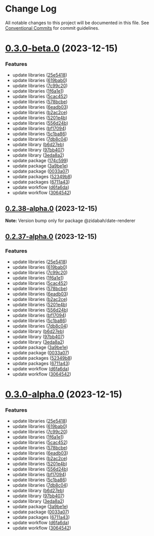 # Change Log

All notable changes to this project will be documented in this file.
See [Conventional Commits](https://conventionalcommits.org) for commit guidelines.

# [0.3.0-beta.0](https://github.com/zidabah/lerna-v2/compare/@zidabah/date-renderer@0.2.0-beta.6...@zidabah/date-renderer@0.3.0-beta.0) (2023-12-15)


### Features

* update libraries ([25e5418](https://github.com/zidabah/lerna-v2/commit/25e5418c72a2fba647c87abf2a359e1a2678a448))
* update libraries ([619bab0](https://github.com/zidabah/lerna-v2/commit/619bab0f06ca6e2621be0d51b3b69479bda6cd9d))
* update libraries ([7c99c20](https://github.com/zidabah/lerna-v2/commit/7c99c2056c70042555357c622cf826344d01f566))
* update libraries ([1f6a1e1](https://github.com/zidabah/lerna-v2/commit/1f6a1e11c7d07f037c6ee10b7abb3c07dc2a2cba))
* update libraries ([5cac452](https://github.com/zidabah/lerna-v2/commit/5cac452c6b8724d6fd2a2b24fe17a028da497047))
* update libraries ([578bcbe](https://github.com/zidabah/lerna-v2/commit/578bcbe93de6cbe7cb55f8bfc48803932be810b7))
* update libraries ([6eadb03](https://github.com/zidabah/lerna-v2/commit/6eadb036ca2c02da62703ba285452af7d31c3e54))
* update libraries ([b2ac2ce](https://github.com/zidabah/lerna-v2/commit/b2ac2ce0d5c4089de4800cac778b48bfe961fd3a))
* update libraries ([5201e4b](https://github.com/zidabah/lerna-v2/commit/5201e4b7744c31a1766ae3d98632b4e89d518028))
* update libraries ([556d24b](https://github.com/zidabah/lerna-v2/commit/556d24b9438fae2d6be5b0c189d9df3057a5190b))
* update libraries ([bf17094](https://github.com/zidabah/lerna-v2/commit/bf17094feb01e9f52a1dc760a0e610a46a44c3f9))
* update libraries ([5c1ba86](https://github.com/zidabah/lerna-v2/commit/5c1ba86a734fc660fca598a811d51aef0bb96570))
* update libraries ([7db8c04](https://github.com/zidabah/lerna-v2/commit/7db8c04fb5254bb5af72fab682a640d1fb24cc10))
* update library ([b6d27eb](https://github.com/zidabah/lerna-v2/commit/b6d27eb4ce58d654dd575618d388da39925d4f8f))
* update library ([97bb407](https://github.com/zidabah/lerna-v2/commit/97bb40731b3cf151ac7f0d2cfa82ad82e90222ef))
* update library ([3eda8a2](https://github.com/zidabah/lerna-v2/commit/3eda8a257e05e4cdf3e58ca4cd166b47ca77f037))
* update package ([174c599](https://github.com/zidabah/lerna-v2/commit/174c5998d82efbe571274410d15efb3ae5abe4b5))
* update package ([3a9be1e](https://github.com/zidabah/lerna-v2/commit/3a9be1e0dcc1979986b41657c791da4edf59fa45))
* update package ([0033a07](https://github.com/zidabah/lerna-v2/commit/0033a07615bd05f50bfafb44dbaa92f25ff7d839))
* update packages ([52349b8](https://github.com/zidabah/lerna-v2/commit/52349b89d6b95e7fa6be58763ffc778ec322cfce))
* update packages ([6711a43](https://github.com/zidabah/lerna-v2/commit/6711a43edd8e3a29a55a6b5ac7a0e777252ad7ed))
* update workflow ([d6fa6da](https://github.com/zidabah/lerna-v2/commit/d6fa6da7dcdfec57b4a916ba0a2f12f37db2c31d))
* update workflow ([3064542](https://github.com/zidabah/lerna-v2/commit/30645428ee5804e63db082f9f0becca49b25767c))





## [0.2.38-alpha.0](https://github.com/zidabah/lerna-v2/compare/@zidabah/date-renderer@0.2.37-alpha.0...@zidabah/date-renderer@0.2.38-alpha.0) (2023-12-15)

**Note:** Version bump only for package @zidabah/date-renderer





## [0.2.37-alpha.0](https://github.com/zidabah/lerna-v2/compare/@zidabah/date-renderer@0.2.0-beta.6...@zidabah/date-renderer@0.2.37-alpha.0) (2023-12-15)


### Features

* update libraries ([25e5418](https://github.com/zidabah/lerna-v2/commit/25e5418c72a2fba647c87abf2a359e1a2678a448))
* update libraries ([619bab0](https://github.com/zidabah/lerna-v2/commit/619bab0f06ca6e2621be0d51b3b69479bda6cd9d))
* update libraries ([7c99c20](https://github.com/zidabah/lerna-v2/commit/7c99c2056c70042555357c622cf826344d01f566))
* update libraries ([1f6a1e1](https://github.com/zidabah/lerna-v2/commit/1f6a1e11c7d07f037c6ee10b7abb3c07dc2a2cba))
* update libraries ([5cac452](https://github.com/zidabah/lerna-v2/commit/5cac452c6b8724d6fd2a2b24fe17a028da497047))
* update libraries ([578bcbe](https://github.com/zidabah/lerna-v2/commit/578bcbe93de6cbe7cb55f8bfc48803932be810b7))
* update libraries ([6eadb03](https://github.com/zidabah/lerna-v2/commit/6eadb036ca2c02da62703ba285452af7d31c3e54))
* update libraries ([b2ac2ce](https://github.com/zidabah/lerna-v2/commit/b2ac2ce0d5c4089de4800cac778b48bfe961fd3a))
* update libraries ([5201e4b](https://github.com/zidabah/lerna-v2/commit/5201e4b7744c31a1766ae3d98632b4e89d518028))
* update libraries ([556d24b](https://github.com/zidabah/lerna-v2/commit/556d24b9438fae2d6be5b0c189d9df3057a5190b))
* update libraries ([bf17094](https://github.com/zidabah/lerna-v2/commit/bf17094feb01e9f52a1dc760a0e610a46a44c3f9))
* update libraries ([5c1ba86](https://github.com/zidabah/lerna-v2/commit/5c1ba86a734fc660fca598a811d51aef0bb96570))
* update libraries ([7db8c04](https://github.com/zidabah/lerna-v2/commit/7db8c04fb5254bb5af72fab682a640d1fb24cc10))
* update library ([b6d27eb](https://github.com/zidabah/lerna-v2/commit/b6d27eb4ce58d654dd575618d388da39925d4f8f))
* update library ([97bb407](https://github.com/zidabah/lerna-v2/commit/97bb40731b3cf151ac7f0d2cfa82ad82e90222ef))
* update library ([3eda8a2](https://github.com/zidabah/lerna-v2/commit/3eda8a257e05e4cdf3e58ca4cd166b47ca77f037))
* update package ([3a9be1e](https://github.com/zidabah/lerna-v2/commit/3a9be1e0dcc1979986b41657c791da4edf59fa45))
* update package ([0033a07](https://github.com/zidabah/lerna-v2/commit/0033a07615bd05f50bfafb44dbaa92f25ff7d839))
* update packages ([52349b8](https://github.com/zidabah/lerna-v2/commit/52349b89d6b95e7fa6be58763ffc778ec322cfce))
* update packages ([6711a43](https://github.com/zidabah/lerna-v2/commit/6711a43edd8e3a29a55a6b5ac7a0e777252ad7ed))
* update workflow ([d6fa6da](https://github.com/zidabah/lerna-v2/commit/d6fa6da7dcdfec57b4a916ba0a2f12f37db2c31d))
* update workflow ([3064542](https://github.com/zidabah/lerna-v2/commit/30645428ee5804e63db082f9f0becca49b25767c))





# [0.3.0-alpha.0](https://github.com/zidabah/lerna-v2/compare/@zidabah/date-renderer@0.2.0-beta.6...@zidabah/date-renderer@0.3.0-alpha.0) (2023-12-15)


### Features

* update libraries ([25e5418](https://github.com/zidabah/lerna-v2/commit/25e5418c72a2fba647c87abf2a359e1a2678a448))
* update libraries ([619bab0](https://github.com/zidabah/lerna-v2/commit/619bab0f06ca6e2621be0d51b3b69479bda6cd9d))
* update libraries ([7c99c20](https://github.com/zidabah/lerna-v2/commit/7c99c2056c70042555357c622cf826344d01f566))
* update libraries ([1f6a1e1](https://github.com/zidabah/lerna-v2/commit/1f6a1e11c7d07f037c6ee10b7abb3c07dc2a2cba))
* update libraries ([5cac452](https://github.com/zidabah/lerna-v2/commit/5cac452c6b8724d6fd2a2b24fe17a028da497047))
* update libraries ([578bcbe](https://github.com/zidabah/lerna-v2/commit/578bcbe93de6cbe7cb55f8bfc48803932be810b7))
* update libraries ([6eadb03](https://github.com/zidabah/lerna-v2/commit/6eadb036ca2c02da62703ba285452af7d31c3e54))
* update libraries ([b2ac2ce](https://github.com/zidabah/lerna-v2/commit/b2ac2ce0d5c4089de4800cac778b48bfe961fd3a))
* update libraries ([5201e4b](https://github.com/zidabah/lerna-v2/commit/5201e4b7744c31a1766ae3d98632b4e89d518028))
* update libraries ([556d24b](https://github.com/zidabah/lerna-v2/commit/556d24b9438fae2d6be5b0c189d9df3057a5190b))
* update libraries ([bf17094](https://github.com/zidabah/lerna-v2/commit/bf17094feb01e9f52a1dc760a0e610a46a44c3f9))
* update libraries ([5c1ba86](https://github.com/zidabah/lerna-v2/commit/5c1ba86a734fc660fca598a811d51aef0bb96570))
* update libraries ([7db8c04](https://github.com/zidabah/lerna-v2/commit/7db8c04fb5254bb5af72fab682a640d1fb24cc10))
* update library ([b6d27eb](https://github.com/zidabah/lerna-v2/commit/b6d27eb4ce58d654dd575618d388da39925d4f8f))
* update library ([97bb407](https://github.com/zidabah/lerna-v2/commit/97bb40731b3cf151ac7f0d2cfa82ad82e90222ef))
* update library ([3eda8a2](https://github.com/zidabah/lerna-v2/commit/3eda8a257e05e4cdf3e58ca4cd166b47ca77f037))
* update package ([3a9be1e](https://github.com/zidabah/lerna-v2/commit/3a9be1e0dcc1979986b41657c791da4edf59fa45))
* update package ([0033a07](https://github.com/zidabah/lerna-v2/commit/0033a07615bd05f50bfafb44dbaa92f25ff7d839))
* update packages ([6711a43](https://github.com/zidabah/lerna-v2/commit/6711a43edd8e3a29a55a6b5ac7a0e777252ad7ed))
* update workflow ([d6fa6da](https://github.com/zidabah/lerna-v2/commit/d6fa6da7dcdfec57b4a916ba0a2f12f37db2c31d))
* update workflow ([3064542](https://github.com/zidabah/lerna-v2/commit/30645428ee5804e63db082f9f0becca49b25767c))

